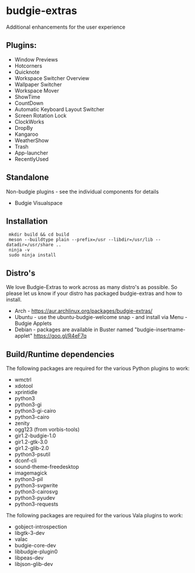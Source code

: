 # budgie-extras

Additional enhancements for the user experience

## Plugins: 

 - Window Previews
 - Hotcorners
 - Quicknote
 - Workspace Switcher Overview
 - Wallpaper Switcher
 - Workspace Mover
 - ShowTime
 - CountDown
 - Automatic Keyboard Layout Switcher
 - Screen Rotation Lock
 - ClockWorks
 - DropBy
 - Kangaroo
 - WeatherShow
 - Trash
 - App-launcher
 - RecentlyUsed
 
## Standalone

Non-budgie plugins - see the individual components for details

 - Budgie Visualspace
 
 ## Installation
 
     mkdir build && cd build
     meson --buildtype plain --prefix=/usr --libdir=/usr/lib --datadir=/usr/share ..
     ninja -v
     sudo ninja install
     
## Distro's

We love Budgie-Extras to work across as many distro's as possible.  So please let us know if your distro has packaged budgie-extras and how to install.

 - Arch - https://aur.archlinux.org/packages/budgie-extras/
 - Ubuntu - use the ubuntu-budgie-welcome snap - and install via Menu - Budgie Applets
 - Debian - packages are available in Buster named "budgie-insertname-applet" https://goo.gl/R4eF7q

## Build/Runtime dependencies

The following packages are required for the various Python plugins to work:

 - wmctrl
 - xdotool
 - xprintidle
 - python3
 - python3-gi
 - python3-gi-cairo
 - python3-cairo
 - zenity
 - ogg123 (from vorbis-tools)
 - gir1.2-budgie-1.0
 - gir1.2-gtk-3.0
 - gir1.2-glib-2.0
 - python3-psutil
 - dconf-cli
 - sound-theme-freedesktop
 - imagemagick
 - python3-pil
 - python3-svgwrite
 - python3-cairosvg
 - python3-pyudev
 - python3-requests
 
The following packages are required for the various Vala plugins to work:
 - gobject-introspection
 - libgtk-3-dev
 - valac
 - budgie-core-dev
 - libbudgie-plugin0
 - libpeas-dev
 - libjson-glib-dev
 
